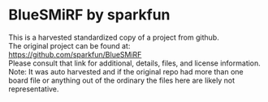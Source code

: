 
# BlueSMiRF by sparkfun  
This is a harvested standardized copy of a project from github.  
The original project can be found at:  
https://github.com/sparkfun/BlueSMiRF  
Please consult that link for additional, details, files, and license information.  
Note: It was auto harvested and if the original repo had more than one board file or anything out of the ordinary the files here are likely not representative.  
    